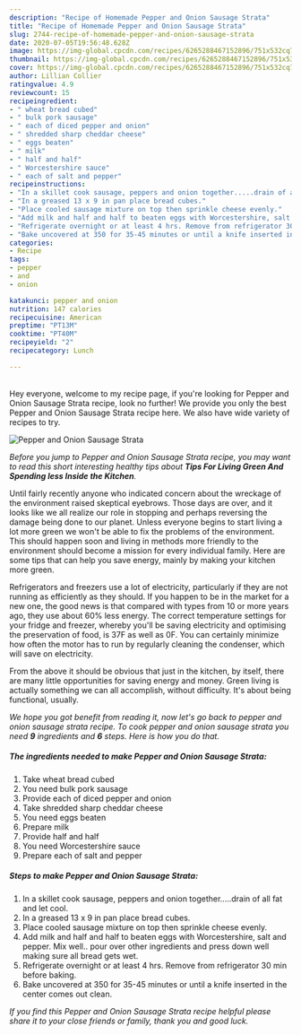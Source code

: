 ```yaml
---
description: "Recipe of Homemade Pepper and Onion Sausage Strata"
title: "Recipe of Homemade Pepper and Onion Sausage Strata"
slug: 2744-recipe-of-homemade-pepper-and-onion-sausage-strata
date: 2020-07-05T19:56:48.628Z
image: https://img-global.cpcdn.com/recipes/6265288467152896/751x532cq70/pepper-and-onion-sausage-strata-recipe-main-photo.jpg
thumbnail: https://img-global.cpcdn.com/recipes/6265288467152896/751x532cq70/pepper-and-onion-sausage-strata-recipe-main-photo.jpg
cover: https://img-global.cpcdn.com/recipes/6265288467152896/751x532cq70/pepper-and-onion-sausage-strata-recipe-main-photo.jpg
author: Lillian Collier
ratingvalue: 4.9
reviewcount: 15
recipeingredient:
- " wheat bread cubed"
- " bulk pork sausage"
- " each of diced pepper and onion"
- " shredded sharp cheddar cheese"
- " eggs beaten"
- " milk"
- " half and half"
- " Worcestershire sauce"
- " each of salt and pepper"
recipeinstructions:
- "In a skillet cook sausage, peppers and onion together.....drain of all fat and let cool."
- "In a greased 13 x 9 in pan place bread cubes."
- "Place cooled sausage mixture on top then sprinkle cheese evenly."
- "Add milk and half and half to beaten eggs with Worcestershire, salt and pepper. Mix  well.. pour over other ingredients and press down well making sure all bread gets wet."
- "Refrigerate overnight or at least 4 hrs. Remove from refrigerator 30 min before baking."
- "Bake uncovered at 350 for 35-45 minutes or until a knife inserted in the center comes out clean."
categories:
- Recipe
tags:
- pepper
- and
- onion

katakunci: pepper and onion 
nutrition: 147 calories
recipecuisine: American
preptime: "PT13M"
cooktime: "PT40M"
recipeyield: "2"
recipecategory: Lunch

---
```

<br>
Hey everyone, welcome to my recipe page, if you're looking for Pepper and Onion Sausage Strata recipe, look no further! We provide you only the best Pepper and Onion Sausage Strata recipe here. We also have wide variety of recipes to try.
<br>


![Pepper and Onion Sausage Strata](https://img-global.cpcdn.com/recipes/6265288467152896/751x532cq70/pepper-and-onion-sausage-strata-recipe-main-photo.jpg)

<i>Before you jump to Pepper and Onion Sausage Strata recipe, you may want to read this short interesting healthy tips about 
<strong>Tips For Living Green And Spending less Inside the Kitchen</strong>.</i>
</br>

Until fairly recently anyone who indicated concern about the wreckage of the environment raised skeptical eyebrows. Those days are over, and it looks like we all realize our role in stopping and perhaps reversing the damage being done to our planet. Unless everyone begins to start living a lot more green we won't be able to fix the problems of the environment. This should happen soon and living in methods more friendly to the environment should become a mission for every individual family. Here are some tips that can help you save energy, mainly by making your kitchen more green.

Refrigerators and freezers use a lot of electricity, particularly if they are not running as efficiently as they should. If you happen to be in the market for a new one, the good news is that compared with types from 10 or more years ago, they use about 60% less energy. The correct temperature settings for your fridge and freezer, whereby you'll be saving electricity and optimising the preservation of food, is 37F as well as 0F. You can certainly minimize how often the motor has to run by regularly cleaning the condenser, which will save on electricity.

From the above it should be obvious that just in the kitchen, by itself, there are many little opportunities for saving energy and money. Green living is actually something we can all accomplish, without difficulty. It's about being functional, usually.


<i>We hope you got benefit from reading it, now let's go back to pepper and onion sausage strata recipe. To cook pepper and onion sausage strata you need <strong>9</strong> ingredients and <strong>6</strong> steps. Here is how you do that.
</i>

##### The ingredients needed to make Pepper and Onion Sausage Strata:

1. Take  wheat bread cubed
1. You need  bulk pork sausage
1. Provide  each of diced pepper and onion
1. Take  shredded sharp cheddar cheese
1. You need  eggs beaten
1. Prepare  milk
1. Provide  half and half
1. You need  Worcestershire sauce
1. Prepare  each of salt and pepper


##### Steps to make Pepper and Onion Sausage Strata:

1. In a skillet cook sausage, peppers and onion together.....drain of all fat and let cool.
1. In a greased 13 x 9 in pan place bread cubes.
1. Place cooled sausage mixture on top then sprinkle cheese evenly.
1. Add milk and half and half to beaten eggs with Worcestershire, salt and pepper. Mix  well.. pour over other ingredients and press down well making sure all bread gets wet.
1. Refrigerate overnight or at least 4 hrs. Remove from refrigerator 30 min before baking.
1. Bake uncovered at 350 for 35-45 minutes or until a knife inserted in the center comes out clean.


<i>If you find this Pepper and Onion Sausage Strata recipe helpful please share it to your close friends or family, thank you and good luck.</i>
